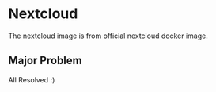 # Nextcloud

The nextcloud image is from official nextcloud docker image.

## Major Problem
All Resolved :)
